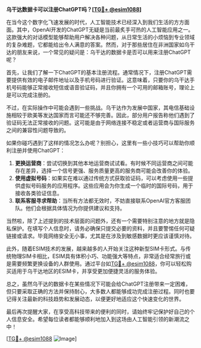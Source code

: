**乌干达数据卡可以注册ChatGPT吗？[[TG💪+ @esim1088](https://t.me/s/esim1088)]**

在当今这个数字化飞速发展的时代，人工智能技术已经深入到我们生活的方方面面。其中，OpenAI开发的ChatGPT无疑是当前最炙手可热的人工智能应用之一。这款强大的对话模型能够帮助用户解决各种问题，从日常生活的小烦恼到专业领域的复杂难题，它都能给出令人满意的答案。然而，对于那些居住在非洲国家如乌干达的朋友来说，一个常见的疑问是：乌干达的数据卡是否可以用来注册ChatGPT呢？

首先，让我们了解一下ChatGPT的基本注册流程。通常情况下，注册ChatGPT需要提供有效的电子邮件地址以及手机号码进行验证。这意味着，只要你的乌干达手机号码能够正常接收短信或语音验证码，并且你拥有一个可用的邮箱账号，理论上是可以完成注册的。

不过，在实际操作中可能会遇到一些挑战。乌干达作为发展中国家，其电信基础设施相较于欧美等发达国家而言可能还不够完善。因此，部分用户报告称他们遇到了验证码无法正常接收的问题。这可能是由于网络连接不稳定或者运营商与国际服务之间的兼容性问题导致的。

如果你碰巧遇到了这样的情况怎么办呢？别担心，这里有一些小技巧可以帮助你顺利注册并使用ChatGPT：

1. **更换运营商**：尝试切换到其他本地运营商试试看。有时候不同运营商之间可能存在差异，选择一个信号更强、服务质量更高的服务商可能会改善你的体验。
2. **使用虚拟号码**：如果实在难以通过传统方式获取验证码，可以考虑使用一些提供虚拟号码服务的应用程序。这些应用会为你生成一个临时的国际号码，用于接收各类验证信息。
3. **联系客服寻求帮助**：当所有方法都无效时，不妨直接联系OpenAI官方客服团队。他们会根据具体情况为你提供建议和支持。

当然啦，除了上述提到的技术层面的问题外，还有一个需要特别注意的地方就是隐私保护。在填写个人信息时，请务必确保只提交必要的资料，并且要警惕任何可疑链接或请求。毕竟网络安全无小事，尤其是在涉及到敏感数据时更应该谨慎对待。

此外，随着ESIM技术的发展，越来越多的人开始关注这种新型SIM卡形式。与传统物理SIM卡相比，ESIM具有体积小巧、功能强大等特点，非常适合经常旅行或是需要频繁更换设备的人群使用。通过平台如[TG💪+ @esim1088](https://t.me/s/esim1088)，你可以轻松购买适用于乌干达地区的ESIM卡，并享受更加便捷灵活的服务体验。

总之，虽然乌干达的数据卡在某些情况下可能会给ChatGPT注册带来一定困难，但只要采取正确的方法并保持耐心，大多数人都能够成功完成注册过程。同时也要记得关注最新的科技趋势和发展动态，以便更好地适应这个快速变化的世界。

最后再次提醒大家，在享受高科技带来的便利的同时，请始终牢记保护好自己的个人信息安全。希望每位读者都能够顺利地加入到这场由人工智能引领的新潮流之中！

[[TG💪+ @esim1088](https://t.me/s/esim1088) ![Image](https://i.postimg.cc/4NQfJmqS/Snipaste-2025-05-13-00-14-12.png)]